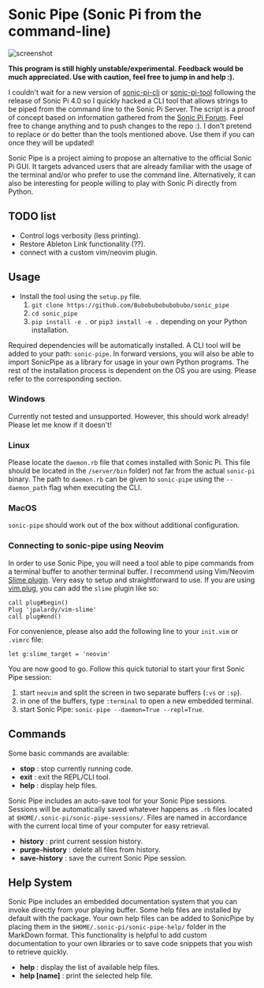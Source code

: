 # Sonic Pipe (Sonic Pi from the command-line)

![screenshot](docs/sonic_pipe_screenshot.png)

**This program is still highly unstable/experimental. Feedback would be much appreciated. Use with caution, feel free to jump in and help :).**

I couldn't wait for a new version of [sonic-pi-cli](https://github.com/Widdershin/sonic-pi-cli) or [sonic-pi-tool](https://github.com/lpil/sonic-pi-tool) following the release of Sonic Pi 4.0 so I quickly hacked a CLI tool that allows strings to be piped from the command line to the Sonic Pi Server. The script is a proof of concept based on information gathered from the [Sonic Pi Forum](https://in-thread.sonic-pi.net/). Feel free to change anything and to push changes to the repo :). I don't pretend to replace or do better than the tools mentioned above. Use them if you can once they will be updated!

Sonic Pipe is a project aiming to propose an alternative to the official Sonic Pi GUI. It targets advanced users that are already familiar with the usage of the terminal and/or who prefer to use the command line. Alternatively, it can also be interesting for people willing to play with Sonic Pi directly from Python. 

## TODO list

* Control logs verbosity (less printing).
* Restore Ableton Link functionality (??).
* connect with a custom vim/neovim plugin.

## Usage

* Install the tool using the `setup.py` file.
  1. `git clone https://github.com/Bubobubobubobubo/sonic_pipe`
  2. `cd sonic_pipe`
  3. `pip install -e .` or `pip3 install -e .` depending on your Python installation.

Required dependencies will be automatically installed. A CLI tool will be added to your path: `sonic-pipe`. In forward versions, you will also be able to import SonicPipe as a library for usage in your own Python programs. The rest of the installation process is dependent on the OS you are using. Please refer to the corresponding section.

### Windows

Currently not tested and unsupported. However, this should work already! Please let me know if it doesn't!

### Linux

Please locate the `daemon.rb` file that comes installed with Sonic Pi. This file should be located in the `/server/bin` folder) not far from the actual `sonic-pi` binary. The path to `daemon.rb` can be given to `sonic-pipe` using the `--daemon_path` flag when executing the CLI.

### MacOS

`sonic-pipe` should work out of the box without additional configuration.

### Connecting to sonic-pipe using Neovim

In order to use Sonic Pipe, you will need a tool able to pipe commands from a terminal buffer to another terminal buffer. I recommend using Vim/Neovim [Slime plugin](https://github.com/jpalardy/vim-slime). Very easy to setup and straightforward to use. If you are using [vim.plug](https://github.com/junegunn/vim-plug), you can add the `slime` plugin like so:

```vimscript
call plug#begin()
Plug 'jpalardy/vim-slime'
call plug#end()
```

For convenience, please also add the following line to your `init.vim` or `.vimrc` file:
```vimscript
let g:slime_target = 'neovim'
```

You are now good to go. Follow this quick tutorial to start your first Sonic Pipe session:
1) start `neovim` and split the screen in two separate buffers (`:vs` or `:sp`).
2) in one of the buffers, type `:terminal` to open a new embedded terminal.
3) start Sonic Pipe: `sonic-pipe --daemon=True --repl=True`.

## Commands

Some basic commands are available:

* **stop** : stop currently running code.
* **exit** : exit the REPL/CLI tool.
* **help** : display help files.

Sonic Pipe includes an auto-save tool for your Sonic Pipe sessions. Sessions will be automatically saved whatever happens as `.rb` files located at `$HOME/.sonic-pi/sonic-pipe-sessions/`. Files are named in accordance with the current local time of your computer for easy retrieval.

* **history** : print current session history.
* **purge-history** : delete all files from history.
* **save-history** : save the current Sonic Pipe session.

## Help System

Sonic Pipe includes an embedded documentation system that you can invoke directly from your playing buffer. Some help files are installed by default with the package. Your own help files can be added to SonicPipe by placing them in the `$HOME/.sonic-pi/sonic-pipe-help/` folder in the MarkDown format. This
functionality is helpful to add custom documentation to your own libraries or to save code snippets that you wish to retrieve quickly.

* **help** : display the list of available help files.
* **help [name]** : print the selected help file.
